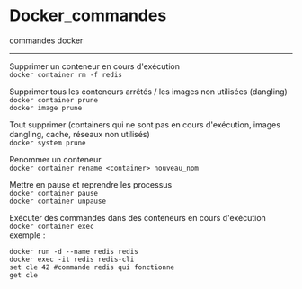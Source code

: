 # Docker_commandes
commandes docker 


<hr>

Supprimer un conteneur en cours d'exécution<br>
`docker container rm -f redis`<br>

Supprimer tous les conteneurs arrêtés / les images non utilisées (dangling)<br>
`docker container prune `<br>
`docker image prune`<br>

Tout supprimer (containers qui ne sont pas en cours d'exécution, images dangling, cache, réseaux non utilisés)<br>
`docker system prune`<br>

Renommer un conteneur<br>
`docker container rename <container> nouveau_nom`<br>

Mettre en pause et reprendre les processus<br>
`docker container pause`<br>
`docker container unpause`<br>

Exécuter des commandes dans des conteneurs en cours d'exécution<br>
`docker container exec`<br>exemple :<br>
```
docker run -d --name redis redis
docker exec -it redis redis-cli
set cle 42 #commande redis qui fonctionne
get cle
```
